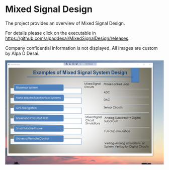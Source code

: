 # Mixed Signal Design

The project provides an overview of Mixed Signal Design.

For details please click on the executable in https://github.com/alpaddesai/MixedSignalDesign/releases. 

Company confidential information is not displayed. All images are custom by Alpa D Desai.

![image](MixedSignalDesign.png)

